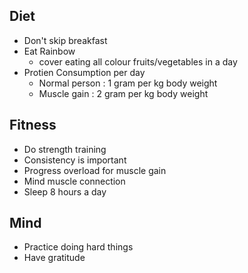 ## Diet
- Don't skip breakfast
- Eat Rainbow
    - cover eating all colour fruits/vegetables in a day
- Protien Consumption per day
    - Normal person : 1 gram per kg body weight
    - Muscle gain : 2 gram per kg body weight

## Fitness
- Do strength training
- Consistency is important
- Progress overload for muscle gain
- Mind muscle connection
- Sleep 8 hours a day

## Mind
- Practice doing hard things
- Have gratitude